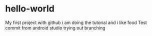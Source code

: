 # hello-world
My first project with github
i am doing the tutorial and i like food
Test commit from android studio
trying out branching
